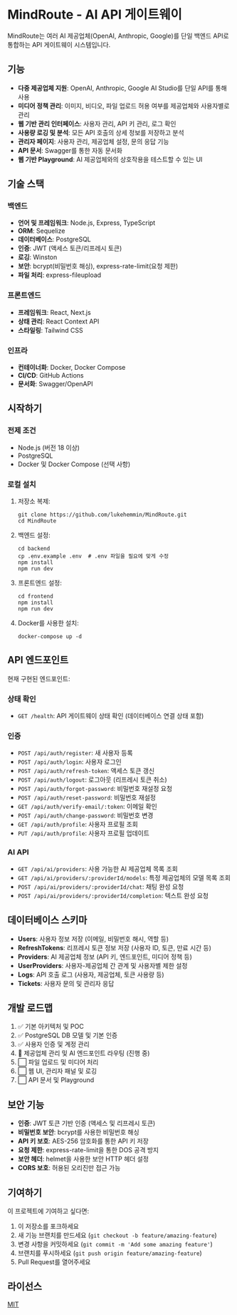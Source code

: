 # MindRoute - AI API 게이트웨이

MindRoute는 여러 AI 제공업체(OpenAI, Anthropic, Google)를 단일 백엔드 API로 통합하는 API 게이트웨이 시스템입니다.

## 기능

- **다중 제공업체 지원**: OpenAI, Anthropic, Google AI Studio를 단일 API를 통해 사용
- **미디어 정책 관리**: 이미지, 비디오, 파일 업로드 허용 여부를 제공업체와 사용자별로 관리
- **웹 기반 관리 인터페이스**: 사용자 관리, API 키 관리, 로그 확인
- **사용량 로깅 및 분석**: 모든 API 호출의 상세 정보를 저장하고 분석
- **관리자 페이지**: 사용자 관리, 제공업체 설정, 문의 응답 기능
- **API 문서**: Swagger를 통한 자동 문서화
- **웹 기반 Playground**: AI 제공업체와의 상호작용을 테스트할 수 있는 UI

## 기술 스택

### 백엔드
- **언어 및 프레임워크**: Node.js, Express, TypeScript
- **ORM**: Sequelize
- **데이터베이스**: PostgreSQL
- **인증**: JWT (액세스 토큰/리프레시 토큰)
- **로깅**: Winston
- **보안**: bcrypt(비밀번호 해싱), express-rate-limit(요청 제한)
- **파일 처리**: express-fileupload

### 프론트엔드
- **프레임워크**: React, Next.js
- **상태 관리**: React Context API
- **스타일링**: Tailwind CSS

### 인프라
- **컨테이너화**: Docker, Docker Compose
- **CI/CD**: GitHub Actions
- **문서화**: Swagger/OpenAPI

## 시작하기

### 전제 조건

- Node.js (버전 18 이상)
- PostgreSQL
- Docker 및 Docker Compose (선택 사항)

### 로컬 설치

1. 저장소 복제:
   ```
   git clone https://github.com/lukehemmin/MindRoute.git
   cd MindRoute
   ```

2. 백엔드 설정:
   ```
   cd backend
   cp .env.example .env  # .env 파일을 필요에 맞게 수정
   npm install
   npm run dev
   ```

3. 프론트엔드 설정:
   ```
   cd frontend
   npm install
   npm run dev
   ```

4. Docker를 사용한 설치:
   ```
   docker-compose up -d
   ```

## API 엔드포인트

현재 구현된 엔드포인트:

### 상태 확인
- `GET /health`: API 게이트웨이 상태 확인 (데이터베이스 연결 상태 포함)

### 인증
- `POST /api/auth/register`: 새 사용자 등록
- `POST /api/auth/login`: 사용자 로그인
- `POST /api/auth/refresh-token`: 액세스 토큰 갱신
- `POST /api/auth/logout`: 로그아웃 (리프레시 토큰 취소)
- `POST /api/auth/forgot-password`: 비밀번호 재설정 요청
- `POST /api/auth/reset-password`: 비밀번호 재설정
- `GET /api/auth/verify-email/:token`: 이메일 확인
- `POST /api/auth/change-password`: 비밀번호 변경
- `GET /api/auth/profile`: 사용자 프로필 조회
- `PUT /api/auth/profile`: 사용자 프로필 업데이트

### AI API
- `GET /api/ai/providers`: 사용 가능한 AI 제공업체 목록 조회
- `GET /api/ai/providers/:providerId/models`: 특정 제공업체의 모델 목록 조회
- `POST /api/ai/providers/:providerId/chat`: 채팅 완성 요청
- `POST /api/ai/providers/:providerId/completion`: 텍스트 완성 요청

## 데이터베이스 스키마

- **Users**: 사용자 정보 저장 (이메일, 비밀번호 해시, 역할 등)
- **RefreshTokens**: 리프레시 토큰 정보 저장 (사용자 ID, 토큰, 만료 시간 등)
- **Providers**: AI 제공업체 정보 (API 키, 엔드포인트, 미디어 정책 등)
- **UserProviders**: 사용자-제공업체 간 관계 및 사용자별 제한 설정
- **Logs**: API 호출 로그 (사용자, 제공업체, 토큰 사용량 등)
- **Tickets**: 사용자 문의 및 관리자 응답

## 개발 로드맵

1. ✅ 기본 아키텍처 및 POC
2. ✅ PostgreSQL DB 모델 및 기본 인증
3. ✅ 사용자 인증 및 계정 관리
4. 🔄 제공업체 관리 및 AI 엔드포인트 라우팅 (진행 중)
5. ⬜ 파일 업로드 및 미디어 처리
6. ⬜ 웹 UI, 관리자 패널 및 로깅
7. ⬜ API 문서 및 Playground

## 보안 기능

- **인증**: JWT 토큰 기반 인증 (액세스 및 리프레시 토큰)
- **비밀번호 보안**: bcrypt를 사용한 비밀번호 해싱
- **API 키 보호**: AES-256 암호화를 통한 API 키 저장
- **요청 제한**: express-rate-limit을 통한 DOS 공격 방지
- **보안 헤더**: helmet을 사용한 보안 HTTP 헤더 설정
- **CORS 보호**: 허용된 오리진만 접근 가능

## 기여하기

이 프로젝트에 기여하고 싶다면:

1. 이 저장소를 포크하세요
2. 새 기능 브랜치를 만드세요 (`git checkout -b feature/amazing-feature`)
3. 변경 사항을 커밋하세요 (`git commit -m 'Add some amazing feature'`)
4. 브랜치를 푸시하세요 (`git push origin feature/amazing-feature`)
5. Pull Request를 열어주세요

## 라이선스

[MIT](LICENSE) 